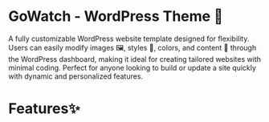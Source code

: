 # GoWatch - WordPress Theme 🎥 

A fully customizable WordPress website template designed for flexibility. Users can easily modify images 🖼️, styles 🎨, colors, and content 📝 through the WordPress dashboard, making it ideal for creating tailored websites with minimal coding. Perfect for anyone looking to build or update a site quickly with dynamic and personalized features.

# Features✨